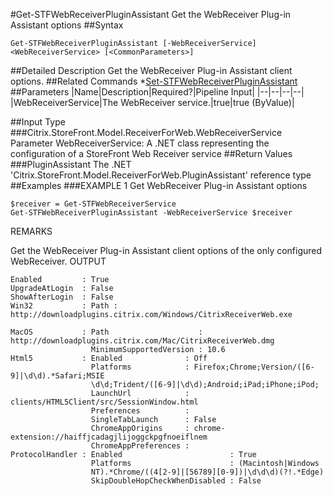 #Get-STFWebReceiverPluginAssistant
Get the WebReceiver Plug-in Assistant options
##Syntax
```Get-STFWebReceiverPluginAssistant [-WebReceiverService] <WebReceiverService> [<CommonParameters>]
```
##Detailed Description
Get the WebReceiver Plug-in Assistant client options.
##Related Commands
*[Set-STFWebReceiverPluginAssistant](Set-STFWebReceiverPluginAssistant)
##Parameters
|Name|Description|Required?|Pipeline Input||--|--|--|--||WebReceiverService|The WebReceiver service.|true|true (ByValue)|##Input Type
###Citrix.StoreFront.Model.ReceiverForWeb.WebReceiverService
Parameter WebReceiverService: A .NET class representing the configuration of a StoreFront Web Receiver service
##Return Values
###PluginAssistant
The .NET 'Citrix.StoreFront.Model.ReceiverForWeb.PluginAssistant' reference type
##Examples
###EXAMPLE 1 Get WebReceiver Plug-in Assistant options
```$receiver = Get-STFWebReceiverService
Get-STFWebReceiverPluginAssistant -WebReceiverService $receiver
```
REMARKS

Get the WebReceiver Plug-in Assistant client options of the only configured WebReceiver.
OUTPUT
```Enabled         : True
UpgradeAtLogin  : False
ShowAfterLogin  : False
Win32           : Path : http://downloadplugins.citrix.com/Windows/CitrixReceiverWeb.exe

MacOS           : Path                    : http://downloadplugins.citrix.com/Mac/CitrixReceiverWeb.dmg
                  MinimumSupportedVersion : 10.6
Html5           : Enabled              : Off
                  Platforms            : Firefox;Chrome;Version/([6-9]|\d\d).*Safari;MSIE
                  \d\d;Trident/([6-9]|\d\d);Android;iPad;iPhone;iPod;
                  LaunchUrl            : clients/HTML5Client/src/SessionWindow.html
                  Preferences          :
                  SingleTabLaunch      : False
                  ChromeAppOrigins     : chrome-extension://haiffjcadagjlijoggckpgfnoeiflnem
                  ChromeAppPreferences :
ProtocolHandler : Enabled                        : True
                  Platforms                      : (Macintosh|Windows
                  NT).*Chrome/((4[2-9]|[56789][0-9])|\d\d\d)(?!.*Edge)
                  SkipDoubleHopCheckWhenDisabled : False
```
